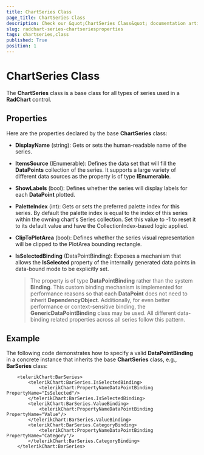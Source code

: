 ```yaml
---
title: ChartSeries Class
page_title: ChartSeries Class
description: Check our &quot;ChartSeries Class&quot; documentation article for RadChart for UWP control.
slug: radchart-series-chartseriesproperties
tags: chartseries,class
published: True
position: 1
---
```


# ChartSeries Class

The **ChartSeries** class is a base class for all types of series used in a **RadChart** control.

## Properties

Here are the properties declared by the base **ChartSeries** class:

* **DisplayName** (string): Gets or sets the human-readable name of the series.
* **ItemsSource** (IEnumerable): Defines the data set that will fill the **DataPoints** collection of the series.
It supports a large variety of different data sources as the property is of type **IEnumerable**.
* **ShowLabels** (bool): Defines whether the series will display labels for each **DataPoint** plotted.
* **PaletteIndex** (int): Gets or sets the preferred palette index for this series. By default the palette index is equal to the index of this series within the owning chart's Series collection. Set this value to -1 to reset it to its default value and have the CollectionIndex-based logic applied.
* **ClipToPlotArea** (bool): Defines whether the series visual representation will be clipped to the PlotArea
bounding rectangle.
* **IsSelectedBinding** (DataPointBinding): Exposes a mechanism that allows the **IsSelected** property
of the internally generated data points in data-bound mode to be explicitly set.

	>The property is of type **DataPointBinding** rather than the system **Binding**. This custom binding mechanism is implemented for performance reasons so that each **DataPoint** does not need to inherit **DependencyObject**. Additionally, for even better performance or context-sensitive binding, the **GenericDataPointBinding** class may be used. All different data-binding related properties across all series follow this pattern.


## Example

The following code demonstrates how to specify a valid **DataPointBinding** in a concrete instance that inherits the base **ChartSeries** class, e.g., **BarSeries** class:

		<telerikChart:BarSeries>
		    <telerikChart:BarSeries.IsSelectedBinding>
		        <telerikChart:PropertyNameDataPointBinding PropertyName="IsSelected"/>
		    </telerikChart:BarSeries.IsSelectedBinding>
		    <telerikChart:BarSeries.ValueBinding>
		        <telerikChart:PropertyNameDataPointBinding PropertyName="Value"/>
		    </telerikChart:BarSeries.ValueBinding>
		    <telerikChart:BarSeries.CategoryBinding>
		        <telerikChart:PropertyNameDataPointBinding PropertyName="Category"/>
		    </telerikChart:BarSeries.CategoryBinding>
		</telerikChart:BarSeries>


